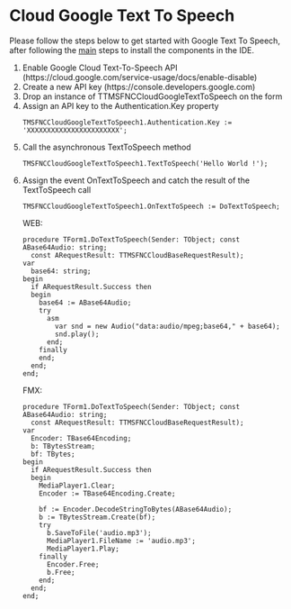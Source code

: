 # Cloud Google Text To Speech #
Please follow the steps below to get started with Google Text To Speech, after following the <a href="https://github.com/tmssoftware/TMS-FNC-Cloud-Pack/blob/master/README.md">main</a> steps to install the components in the IDE.
<ol>
  <li>Enable Google Cloud Text-To-Speech API (https://cloud.google.com/service-usage/docs/enable-disable)
  <li>Create a new API key (https://console.developers.google.com)
  <li>Drop an instance of TTMSFNCCloudGoogleTextToSpeech on the form</li>  
  <li>Assign an API key to the Authentication.Key property

  ```delphi
  TMSFNCCloudGoogleTextToSpeech1.Authentication.Key := 'XXXXXXXXXXXXXXXXXXXXXXX';    
  ```
  
  </li>  
  <li>Call the asynchronous TextToSpeech method</li>
  
  ```delphi
  TMSFNCCloudGoogleTextToSpeech1.TextToSpeech('Hello World !');
  ```
  
  <li>Assign the event OnTextToSpeech and catch the result of the TextToSpeech call
  
  ```delphi
  TMSFNCCloudGoogleTextToSpeech1.OnTextToSpeech := DoTextToSpeech;  
  ```
  WEB:
  ```delphi    
  procedure TForm1.DoTextToSpeech(Sender: TObject; const ABase64Audio: string;
    const ARequestResult: TTMSFNCCloudBaseRequestResult);
  var
    base64: string;
  begin
    if ARequestResult.Success then
    begin
      base64 := ABase64Audio;
      try
        asm
          var snd = new Audio("data:audio/mpeg;base64," + base64);
          snd.play();
        end;
      finally
      end;
    end;
  end;
  ```
  
  FMX:
  ```delphi
  procedure TForm1.DoTextToSpeech(Sender: TObject; const ABase64Audio: string;
    const ARequestResult: TTMSFNCCloudBaseRequestResult);
  var
    Encoder: TBase64Encoding;
    b: TBytesStream;
    bf: TBytes;
  begin
    if ARequestResult.Success then
    begin
      MediaPlayer1.Clear;
      Encoder := TBase64Encoding.Create;

      bf := Encoder.DecodeStringToBytes(ABase64Audio);
      b := TBytesStream.Create(bf);
      try
        b.SaveToFile('audio.mp3');
        MediaPlayer1.FileName := 'audio.mp3';
        MediaPlayer1.Play;
      finally
        Encoder.Free;
        b.Free;
      end;
    end;
  end;  
  ```
  
  </li>    
</ol>
